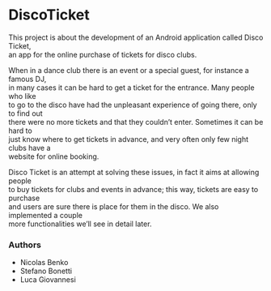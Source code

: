 # DiscoTicket

This project is about the development of an Android application called  Disco Ticket,  
an app for the online purchase of tickets for disco clubs.

When in a dance club there is an event or a special guest, for instance a famous DJ,  
in many cases it can be hard to get a ticket for the entrance. Many people who like  
to go to the disco have had the unpleasant experience of going there, only to find out  
there were no more tickets and that they couldn’t enter. Sometimes it can be hard to  
just know where to get tickets in advance, and very often only few night clubs have a  
website for online booking.  

Disco Ticket is an attempt at solving these issues, in fact it aims at allowing people  
to buy tickets for clubs and events in advance; this way, tickets are easy to purchase  
and users are sure there is place for them in the disco. We also implemented a couple  
more functionalities we’ll see in detail later.

### Authors
- Nicolas Benko
- Stefano Bonetti
- Luca Giovannesi

